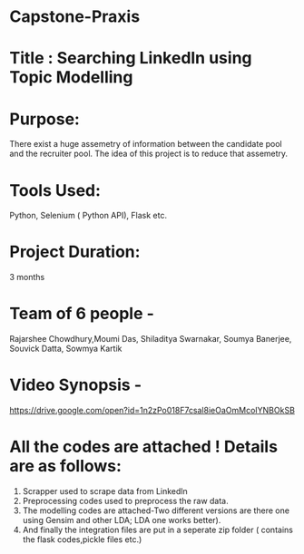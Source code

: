# Capstone-Praxis

# Title : Searching Linkedln using Topic Modelling

# Purpose: 
There exist a huge assemetry of information between the candidate pool and the recruiter pool. The idea of this  project is to reduce that assemetry. 

# Tools Used: 
Python, Selenium ( Python API), Flask etc. 

# Project Duration: 
3 months

# Team of 6 people - 
Rajarshee Chowdhury,Moumi Das, Shiladitya Swarnakar, Soumya Banerjee, Souvick Datta, Sowmya Kartik

# Video Synopsis - 
https://drive.google.com/open?id=1n2zPo018F7csal8ieOaOmMcoIYNBOkSB

# All the codes are attached ! Details are as follows: 
  1. Scrapper used to scrape data from Linkedln
  2. Preprocessing codes used to preprocess the raw data.
  3. The modelling codes are attached-Two different versions are there one using Gensim and other LDA; LDA one works better).
  4. And finally the integration files are put in a seperate zip folder ( contains the flask codes,pickle files etc.)

